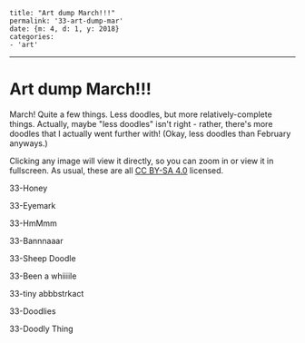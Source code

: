 
    title: "Art dump March!!!"
    permalink: '33-art-dump-mar'
    date: {m: 4, d: 1, y: 2018}
    categories:
    - 'art'

---

# Art dump March!!!

March! Quite a few things. Less doodles, but more relatively-complete things. Actually, maybe "less doodles" isn't right - rather, there's more doodles that I actually went further with! (Okay, less doodles than February anyways.)

Clicking any image will view it directly, so you can zoom in or view it in fullscreen. As usual, these are all [CC BY-SA 4.0][ccbysa] licensed.

<art>33-Honey</art>

<art>33-Eyemark</art>

<art>33-HmMmm</art>

<art>33-Bannnaaar</art>

<art>33-Sheep Doodle</art>

<art>33-Been a whiiiile</art>

<art>33-tiny abbbstrkact</art>

<art>33-Doodlies</art>

<art>33-Doodly Thing</art>

  [ccbysa]: https://creativecommons.org/licenses/by-sa/4.0/
